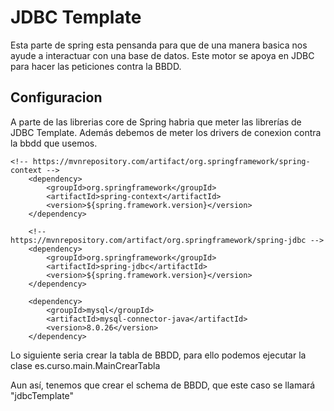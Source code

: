 # JDBC Template

Esta parte de spring esta pensanda para que de una manera basica nos ayude a interactuar con una base de datos. Este motor se apoya en JDBC para hacer las peticiones contra la BBDD.

## Configuracion

A parte de las librerias core de Spring habria que meter las librerías  de JDBC Template. Además debemos de meter los drivers de conexion contra la bbdd que usemos.

	<!-- https://mvnrepository.com/artifact/org.springframework/spring-context -->
		<dependency>
			<groupId>org.springframework</groupId>
			<artifactId>spring-context</artifactId>
			<version>${spring.framework.version}</version>
		</dependency>

		<!-- https://mvnrepository.com/artifact/org.springframework/spring-jdbc -->
		<dependency>
			<groupId>org.springframework</groupId>
			<artifactId>spring-jdbc</artifactId>
			<version>${spring.framework.version}</version>
		</dependency>
				
		<dependency>
		    <groupId>mysql</groupId>
		    <artifactId>mysql-connector-java</artifactId>
		    <version>8.0.26</version>
		</dependency>
		
Lo siguiente seria crear la tabla de BBDD, para ello podemos ejecutar la clase es.curso.main.MainCrearTabla

Aun así, tenemos que crear el schema de BBDD, que este caso se llamará "jdbcTemplate"


